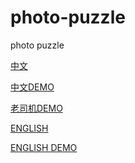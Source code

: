 # photo-puzzle
photo puzzle

[中文][1]

[中文DEMO][2]

[老司机DEMO][3]

[ENGLISH][4]

[ENGLISH DEMO][5]

[1]: https://brookshuihualee.github.io/photo-puzzle/ui/dist/
[2]: https://brookshuihualee.github.io/photo-puzzle/ui/dist/#/config/eyJwYXRoIjoiZGVmYXVsdC9oYWl5YW9zYW5zaGlrdWFpLmpwZyIsInZuIjoyLCJobiI6MiwibGFuZyI6IlpIIn0=
[3]: https://brookshuihualee.github.io/photo-puzzle/ui/dist/#/config/eyJwYXRoIjoiZGVmYXVsdC9uaWtlLmpwZyIsInZuIjoyLCJobiI6MiwibGFuZyI6IlpIIn0=
[4]: https://brookshuihualee.github.io/photo-puzzle/ui/dist/#/config/eyJsYW5nIjoiRU4ifQ==
[5]: https://brookshuihualee.github.io/photo-puzzle/ui/dist/#/config/eyJwYXRoIjoiZGVmYXVsdC9uaWtlLmpwZyIsInZuIjoyLCJobiI6MiwibGFuZyI6IkVOIn0=